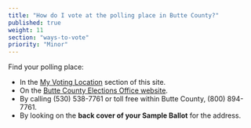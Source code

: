 ```yaml
---
title: "How do I vote at the polling place in Butte County?"
published: true
weight: 11
section: "ways-to-vote"
priority: "Minor"
---
```


Find your polling place:  
- In the [My Voting Location](#section-my-polling-place) section of this site.  
- On the [Butte County Elections Office website](https://clerk-recorder.buttecounty.net/elections/precinct_officers.html).  
- By calling (530) 538-7761 or toll free within Butte County, (800) 894-7761.  
- By looking on the **back cover of your Sample Ballot** for the address.  

